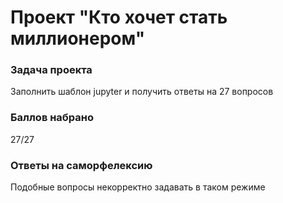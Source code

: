 # Проект "Кто хочет стать миллионером"
### Задача проекта
Заполнить шаблон jupyter и получить ответы на 27 вопросов
### Баллов набрано
27/27
### Ответы на саморфелексию
Подобные вопросы некорректно задавать в таком режиме
